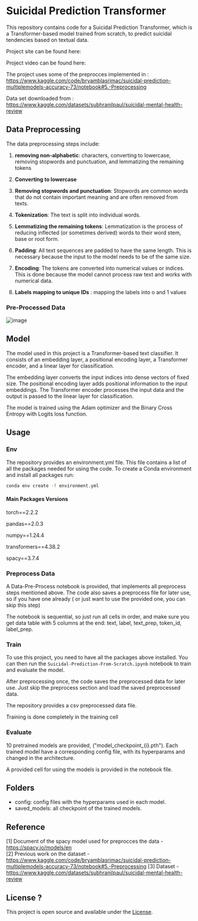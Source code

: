 # Suicidal Prediction Transformer

This repository contains code for a Suicidal Prediction Transformer, which is a Transformer-based model trained from scratch, to predict suicidal tendencies based on textual data.

Project site can be found here:

Project video can be found here: 

The project uses some of the preprocces implemented in :  https://www.kaggle.com/code/bryamblasrimac/suicidal-prediction-multiplemodels-accuracy-73/notebook#5.-Preprocessing 

Data set downloaded from : https://www.kaggle.com/datasets/subhranilpaul/suicidal-mental-health-review


## Data Preprocessing

The data preprocessing steps include:
1. **removing non-alphabetic**: characters, converting to lowercase, removing stopwords and punctuation, and lemmatizing the remaining tokens

2. **Converting to lowercase**
3. **Removing stopwords and punctuation**: Stopwords are common words that do not contain important meaning and are often removed from texts.
4. **Tokenization**: The text is split into individual words.
5. **Lemmatizing the remaining tokens**: Lemmatization is the process of reducing inflected (or sometimes derived) words to their word stem, base or root form.

6. **Padding**: All text sequences are padded to have the same length. This is necessary because the input to the model needs to be of the same size.

7. **Encoding**: The tokens are converted into numerical values or indices. This is done because the model cannot process raw text and works with numerical data.
8. **Labels mapping to unique IDs** : mapping the labels into o and 1 values 

### Pre-Processed Data 
![image](https://github.com/DanielOchana/Suicidal-Prediction-Transformer/assets/102607314/f7bd433e-4186-40c1-866c-c8bbafa7cccf)


## Model

The model used in this project is a Transformer-based text classifier. It consists of an embedding layer, a positional encoding layer, a Transformer encoder, and a linear layer for classification.

The embedding layer converts the input indices into dense vectors of fixed size. The positional encoding layer adds positional information to the input embeddings. The Transformer encoder processes the input data and the output is passed to the linear layer for classification.

The model is trained using the Adam optimizer and the Binary Cross Entropy with Logits loss function.

## Usage 
### Env
The repository provides an environment.yml file.
This file contains a list of all the packages needed for using the code. 
To create a Conda environment and install all packages run:

``` bash 
conda env create -f environment.yml
```
#### Main Packages Versions
torch==2.2.2 

pandas==2.0.3

numpy==1.24.4

transformers==4.38.2

spacy==3.7.4

### Preprocess Data
A Data-Pre-Process notebook is provided, that implements all preprocess steps mentioned above. 
The code also saves a preprocess file for later use, so if you have one already ( or just want to use the provided one, you can skip this step)

The notebook is sequential, so just run all cells in order, and make sure you get data table with 5 columns at the end: 
text, label, text_prep, token_id, label_prep. 
### Train
To use this project, you need to have all the packages above installed. You can then run the `Suicidal-Prediction-From-Scratch.ipynb` notebook to train and evaluate the model.

After preprocessing once, the code saves the preprocessed data for later use. 
Just skip the preprocess section and load the saved preprocessed data. 

The repository provides a csv preprocessed data file. 

Training is done completely in the training cell 
### Evaluate

10 pretrained models are provided, ("model_checkpoint_{i}.pth").
Each trained model have a corresponding config file, with its hyperparams and changed in the architecture. 

A provided cell for using the models is provided in the notebook file. 

## Folders
* config: config files with the hyperparams used in each model. 
* saved_models: all checkpoint of the trained models. 

## Reference

[1] Document of the spacy model used for preprocces the data - https://spacy.io/models/en  
[2] Previous work on the dataset -  https://www.kaggle.com/code/bryamblasrimac/suicidal-prediction-multiplemodels-accuracy-73/notebook#5.-Preprocessing 
[3] Dataset - https://www.kaggle.com/datasets/subhranilpaul/suicidal-mental-health-review


## License ?

This project is open source and available under the [License](LICENSE).

